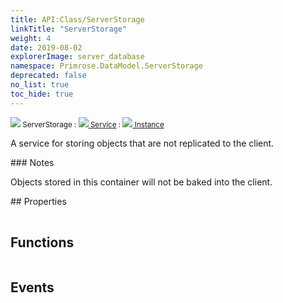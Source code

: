 ```yaml
---
title: API:Class/ServerStorage
linkTitle: "ServerStorage"
weight: 4
date: 2019-08-02
explorerImage: server_database
namespace: Primrose.DataModel.ServerStorage
deprecated: false
no_list: true
toc_hide: true
---
```

<small class="inheritance">
<span class="" href="/docs/api-reference/Class/ServerStorage"><img src="/icons/silk/server_database.png"/>&nbsp;ServerStorage</span>&nbsp;:&nbsp;<a class="" href="/docs/api-reference/Class/Service"><img src="/icons/silk/default.png"/>&nbsp;Service</a>&nbsp;:&nbsp;<a class="" href="/docs/api-reference/Class/Instance"><img src="/icons/silk/default.png"/>&nbsp;Instance</a></small>
<p class="summary">

A service for storing objects that are not replicated to the client.

</p>
### Notes
<p class="remarks">
Objects stored in this container will not be baked into the client.
</p> 
## Properties
 
<table class="studiohide">
<tbody>
</tbody>
</table>
 
## Functions
 
<table class="studiohide">
<tbody>
</tbody>
</table>
 
## Events
 
<table class="studiohide">
<tbody>
</tbody>
</table>
<b>
</b>
<div class="inheritors">
<ul class="root">
</ul>
</div>
